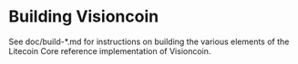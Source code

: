 Building Visioncoin
================

See doc/build-*.md for instructions on building the various
elements of the Litecoin Core reference implementation of Visioncoin.
